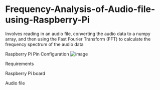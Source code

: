 # Frequency-Analysis-of-Audio-file-using-Raspberry-Pi
Involves reading in an audio file, converting the audio data to a numpy array, and then using the Fast Fourier Transform (FFT) to calculate the frequency spectrum of the audio data

Raspberry Pi Pin Configuration
![image](https://github.com/Vaishd30/Frequency-Analysis-of-Audio-file-using-Raspberry-Pi/assets/139155413/322d02af-c3b5-4ab0-944e-50b3fc0adb44)


Requirements

Raspberry Pi board

Audio file

